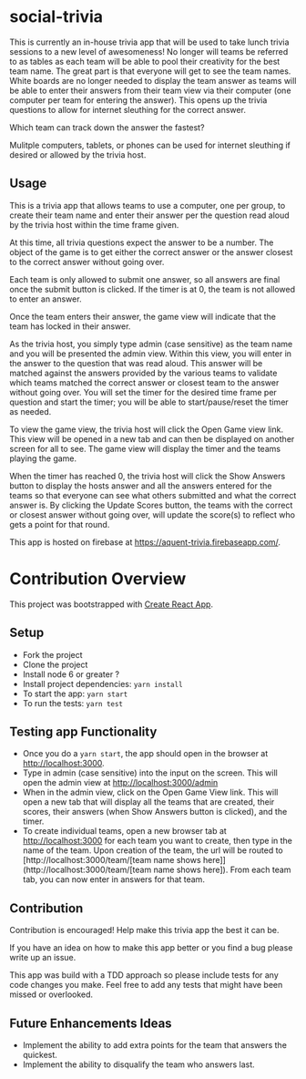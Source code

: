 # social-trivia

This is currently an in-house trivia app that will be used to take lunch trivia sessions to a new level of awesomeness! No longer will teams be referred to as tables as each team will be able to pool their creativity for the best team name. The great part is that everyone will get to see the team names. White boards are no longer needed to display the team answer as teams will be able to enter their answers from their team view via their computer (one computer per team for entering the answer). This opens up the trivia questions to allow for internet sleuthing for the correct answer. 

Which team can track down the answer the fastest? 

Mulitple computers, tablets, or phones can be used for internet sleuthing if desired or allowed by the trivia host. 

## Usage

This is a trivia app that allows teams to use a computer, one per group, to create their team name and enter their answer per the question read aloud by the trivia host within the time frame given. 

At this time, all trivia questions expect the answer to be a number. The object of the game is to get either the correct answer or the answer closest to the correct answer without going over.

Each team is only allowed to submit one answer, so all answers are final once the submit button is clicked. If the timer is at 0, the team is not allowed to enter an answer. 

Once the team enters their answer, the game view will indicate that the team has locked in their answer. 

As the trivia host, you simply type admin (case sensitive) as the team name and you will be presented the admin view. Within this view, you will enter in the answer to the question that was read aloud. This answer will be matched against the answers provided by the various teams to validate which teams matched the correct answer or closest team to the answer without going over. You will set the timer for the desired time frame per question and start the timer; you will be able to start/pause/reset the timer as needed. 

To view the game view, the trivia host will click the Open Game view link. This view will be opened in a new tab and can then be displayed on another screen for all to see. The game view will display the timer and the teams playing the game. 

When the timer has reached 0, the trivia host will click the Show Answers button to display the hosts answer and all the answers entered for the teams so that everyone can see what others submitted and what the correct answer is. By clicking the Update Scores button, the teams with the correct or closest answer without going over, will update the score(s) to reflect who gets a point for that round.

This app is hosted on firebase at https://aquent-trivia.firebaseapp.com/. 

# Contribution Overview

This project was bootstrapped with [Create React App](https://github.com/facebookincubator/create-react-app).

## Setup

* Fork the project
* Clone the project
* Install node 6 or greater ?
* Install project dependencies: `yarn install`
* To start the app: `yarn start`
* To run the tests: `yarn test`

## Testing app Functionality

* Once you do a `yarn start`, the app should open in the browser at [http://localhost:3000](http://localhost:3000). 
* Type in admin (case sensitive) into the input on the screen. This will open the admin view at [http://localhost:3000/admin](http://localhost:3000/admin)
* When in the admin view, click on the Open Game View link. This will open a new tab that will display all the teams that are created, their scores, their answers (when Show Answers button is clicked), and the timer.  
* To create individual teams, open a new browser tab at [http://localhost:3000](http://localhost:3000) for each team you want to create, then type in the name of the team. Upon creation of the team, the url will be routed to [http://localhost:3000/team/[team name shows here]](http://localhost:3000/team/[team name shows here]). From each team tab, you can now enter in answers for that team. 

## Contribution

Contribution is encouraged! Help make this trivia app the best it can be. 

If you have an idea on how to make this app better or you find a bug please write up an issue. 

This app was build with a TDD approach so please include tests for any code changes you make. Feel free to add any tests that might have been missed or overlooked. 

## Future Enhancements Ideas

* Implement the ability to add extra points for the team that answers the quickest. 
* Implement the ability to disqualify the team who answers last.  